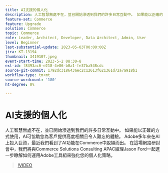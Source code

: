 ```yaml
---
title: AI支援的個人化
description: 人工智慧無處不在，並已開始滲透到我們的許多日常互動中。 如果能以正確的方式使用，AI可協助您為客戶提供高度相關且令人難忘的體驗。 Adobe多年來在AI上投入巨資，最近我們看到了AI功能在Commerce中脫穎而出。 在這場網路研討會中，我們將與Commerce Solutions Consulting APAC經理Jason Ford一起進一步瞭解如何運用Adobe工具組來強化您的個人化策略。
feature-set: Commerce
feature: Upgrade
solution: Commerce
topic: Commerce
role: Leader, Architect, Developer, Data Architect, Admin, User
level: Beginner
last-substantial-update: 2023-05-03T00:00:00Z
jira: KT-13194
thumbnail: 3419107.jpeg
event-start-time: 2023-5-2 08:30-8
exl-id: f8493ac6-e218-4e86-b0a1-fe37ba548cdc
source-git-commit: 1792dc318643aec2c12613f621361d72a7a918b1
workflow-type: tm+mt
source-wordcount: '180'
ht-degree: 0%

---
```


# AI支援的個人化

人工智慧無處不在，並已開始滲透到我們的許多日常互動中。 如果能以正確的方式使用，AI可協助您為客戶提供高度相關且令人難忘的體驗。 Adobe多年來在AI上投入巨資，最近我們看到了AI功能在Commerce中脫穎而出。 在這場網路研討會中，我們將與Commerce Solutions Consulting APAC經理Jason Ford一起進一步瞭解如何運用Adobe工具組來強化您的個人化策略。

>[!VIDEO](https://video.tv.adobe.com/v/3419107/?learn=on)
